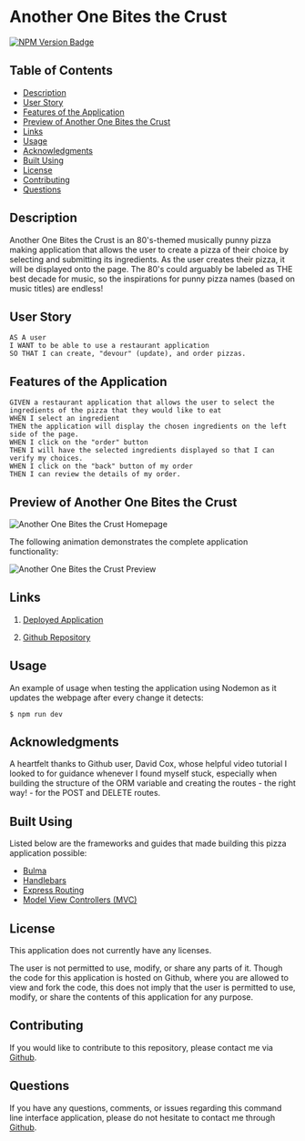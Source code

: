 # Another One Bites the Crust

[![NPM Version Badge](https://badge.fury.io/js/%40angular%2Fcore.svg)](https://badge.fury.io/js/%40angular%2Fcore)

## Table of Contents

- [Description](#description)
- [User Story](#user-story)
- [Features of the Application](#features-of-the-application)
- [Preview of Another One Bites the Crust](#preview-of-another-one-bites-the-crust)
- [Links](#links)
- [Usage](#usage)
- [Acknowledgments](#acknowledgments)
- [Built Using](#built-using)
- [License](#license)
- [Contributing](#contributing)
- [Questions](#questions)

## Description

Another One Bites the Crust is an 80's-themed musically punny pizza making application that allows the user to create a pizza of their choice by selecting and submitting its ingredients. As the user creates their pizza, it will be displayed onto the page. The 80's could arguably be labeled as THE best decade for music, so the inspirations for punny pizza names (based on music titles) are endless!

## User Story

```
AS A user
I WANT to be able to use a restaurant application
SO THAT I can create, "devour" (update), and order pizzas.
```

## Features of the Application

```
GIVEN a restaurant application that allows the user to select the ingredients of the pizza that they would like to eat
WHEN I select an ingredient
THEN the application will display the chosen ingredients on the left side of the page.
WHEN I click on the "order" button
THEN I will have the selected ingredients displayed so that I can verify my choices.
WHEN I click on the "back" button of my order
THEN I can review the details of my order.
```

## Preview of Another One Bites the Crust

![Another One Bites the Crust Homepage]()

The following animation demonstrates the complete application functionality:

![Another One Bites the Crust Preview]()

## Links

1. [Deployed Application]()

2. [Github Repository]()

## Usage

An example of usage when testing the application using Nodemon as it updates the webpage after every change it detects:

```
$ npm run dev
```

## Acknowledgments

A heartfelt thanks to Github user, David Cox, whose helpful video tutorial I looked to for guidance whenever I found myself stuck, especially when building the structure of the ORM variable and creating the routes - the right way! - for the POST and DELETE routes.

## Built Using

Listed below are the frameworks and guides that made building this pizza application possible:

- [Bulma](https://bulma.io/documentation/)
- [Handlebars](https://handlebarsjs.com/guide/#what-is-handlebars)
- [Express Routing](https://expressjs.com/en/guide/routing.html)
- [Model View Controllers (MVC)](https://www.geeksforgeeks.org/mvc-design-pattern/)

## License

This application does not currently have any licenses.

The user is not permitted to use, modify, or share any parts of it. Though the code for this application is hosted on Github, where you are allowed to view and fork the code, this does not imply that the user is permitted to use, modify, or share the contents of this application for any purpose.

## Contributing

If you would like to contribute to this repository, please contact me via [Github](https://github.com/rh9891).

## Questions

If you have any questions, comments, or issues regarding this command line interface application, please do not hesitate to contact me through [Github](https://github.com/rh9891).
